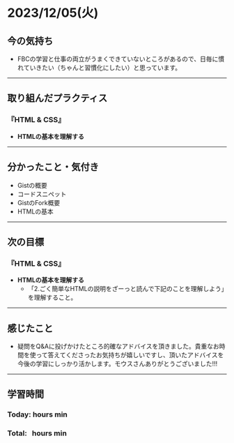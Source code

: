 # 2023/12/05(火)
## 今の気持ち
- FBCの学習と仕事の両立がうまくできていないところがあるので、日毎に慣れていきたい（ちゃんと習慣化にしたい）と思っています。
---

## 取り組んだプラクティス
### 『HTML & CSS』
- **HTMLの基本を理解する**
---

## 分かったこと・気付き
- Gistの概要
- コードスニペット
- GistのFork概要
- HTMLの基本
---

## 次の目標
### 『HTML & CSS』
- **HTMLの基本を理解する**
  - 「2.ごく簡単なHTMLの説明をざーっと読んで下記のことを理解しよう」を理解すること。
---

## 感じたこと
- 疑問をQ&Aに投げかけたところ的確なアドバイスを頂きました。貴重なお時間を使って答えてくださったお気持ちが嬉しいですし、頂いたアドバイスを今後の学習にしっかり活かします。モウスさんありがとうございました!!!
---

## 学習時間
### Today:  hours  min
### Total:&nbsp;&nbsp;  hours  min
